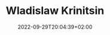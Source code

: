---
title: "Wladislaw Krinitsin"
date: 2022-09-29T20:04:39+02:00
draft: false
position: "PhD student"
image: ""
googlescholar: ""
github: ""
arXiv: ""
---